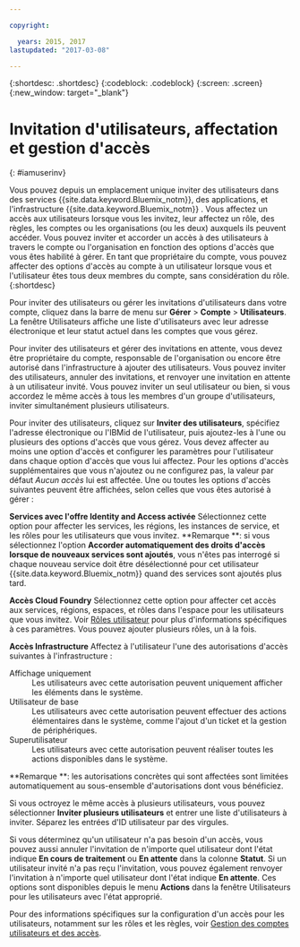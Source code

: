 ```yaml
---

copyright:

  years: 2015, 2017
lastupdated: "2017-03-08"

---
```


{:shortdesc: .shortdesc}
{:codeblock: .codeblock}
{:screen: .screen}
{:new_window: target="_blank"}

# Invitation d'utilisateurs, affectation et gestion d'accès
{: #iamuserinv}

Vous pouvez depuis un emplacement unique inviter des utilisateurs dans des services {{site.data.keyword.Bluemix_notm}}, des applications, et l'infrastructure {{site.data.keyword.Bluemix_notm}} . Vous affectez un accès aux utilisateurs lorsque vous les invitez, leur affectez un rôle, des règles, les comptes ou les organisations (ou les deux) auxquels ils peuvent accéder. Vous pouvez inviter et accorder un accès à des utilisateurs à travers le compte ou l'organisation en fonction des options d'accès que vous êtes habilité à gérer. En tant que propriétaire du compte, vous pouvez affecter des options d'accès au compte à un utilisateur lorsque vous et l'utilisateur êtes tous deux membres du compte, sans considération du rôle. 
{:shortdesc}

Pour inviter des utilisateurs ou gérer les invitations d'utilisateurs dans votre compte, cliquez dans la barre de menu sur **Gérer** &gt; **Compte** &gt; **Utilisateurs**. La fenêtre Utilisateurs affiche une liste d'utilisateurs avec leur adresse électronique et leur statut actuel dans les comptes que vous gérez. 

Pour inviter des utilisateurs et gérer des invitations en attente, vous devez être propriétaire du compte, responsable de l'organisation ou encore être autorisé dans l'infrastructure à ajouter des utilisateurs.  Vous pouvez inviter des utilisateurs, annuler des invitations, et renvoyer une invitation en attente à un utilisateur invité. Vous pouvez inviter un seul utilisateur ou bien, si vous accordez le même accès à tous les membres d'un groupe d'utilisateurs, inviter simultanément plusieurs utilisateurs.

Pour inviter des utilisateurs, cliquez sur **Inviter des utilisateurs**, spécifiez l'adresse électronique ou l'IBMid de l'utilisateur, puis ajoutez-les à l'une ou plusieurs des options d'accès que vous gérez. Vous devez affecter au moins une option d'accès et configurer les paramètres pour l'utilisateur dans chaque option d'accès que vous lui affectez. Pour les options d'accès supplémentaires que vous n'ajoutez ou ne configurez pas, la valeur par défaut *Aucun accès* lui est affectée. Une ou toutes les options d'accès suivantes peuvent être affichées, selon celles que vous êtes autorisé à gérer :

**Services avec l'offre Identity and Access activée**
Sélectionnez cette option pour affecter les services, les régions, les instances de service, et les rôles pour les utilisateurs que vous invitez.
**Remarque **: si vous sélectionnez l'option **Accorder automatiquement des droits d'accès lorsque de nouveaux services sont ajoutés**, vous n'êtes pas interrogé si chaque nouveau service doit être désélectionné pour cet utilisateur {{site.data.keyword.Bluemix_notm}} quand des services sont ajoutés plus tard.

**Accès Cloud Foundry**
Sélectionnez cette option pour affecter cet accès aux services, régions, espaces, et rôles dans l'espace pour les utilisateurs que vous invitez. Voir [Rôles utilisateur](/docs/admin/users_roles.html#userrolesinfo) pour plus d'informations spécifiques à ces paramètres. Vous pouvez ajouter plusieurs rôles, un à la fois.

**Accès Infrastructure**
Affectez à l'utilisateur l'une des autorisations d'accès suivantes à l'infrastructure : 
<dl>
<dt>Affichage uniquement</dt>
<dd>Les utilisateurs avec cette autorisation peuvent uniquement afficher les éléments dans le système.</dd>
<dt>Utilisateur de base</dt>
<dd>Les utilisateurs avec cette autorisation peuvent effectuer des actions élémentaires dans le système, comme l'ajout d'un ticket et la gestion de périphériques.</dd>
<dt>Superutilisateur</dt>
<dd>Les utilisateurs avec cette autorisation peuvent réaliser toutes les actions disponibles dans le système.</dd>
</dl>
**Remarque **: les autorisations concrètes qui sont affectées sont limitées automatiquement au sous-ensemble d'autorisations dont vous bénéficiez.

Si vous octroyez le même accès à plusieurs utilisateurs, vous pouvez sélectionner **Inviter plusieurs utilisateurs** et entrer une liste d'utilisateurs à inviter. Séparez les entrées d'ID utilisateur par des virgules.  

Si vous déterminez qu'un utilisateur n'a pas besoin d'un accès, vous pouvez aussi annuler l'invitation de n'importe quel utilisateur dont l'état indique **En cours de traitement** ou **En attente** dans la colonne **Statut**. Si un utilisateur invité n'a pas reçu l'invitation, vous pouvez également renvoyer l'invitation à n'importe quel utilisateur dont l'état indique **En attente**.  Ces options sont disponibles depuis le menu **Actions** dans la fenêtre Utilisateurs pour les utilisateurs avec l'état approprié.

Pour des informations spécifiques sur la configuration d'un accès pour les utilisateurs, notamment sur les rôles et les règles, voir [Gestion des comptes utilisateurs et des accès](/docs/admin/iamusermanage.html).

